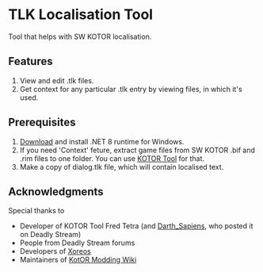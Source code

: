 # TLK Localisation Tool
Tool that helps with SW KOTOR localisation.

## Features
1. View and edit .tlk files.
2. Get context for any particular .tlk entry by viewing files, in which it's used.

## Prerequisites
1. [Download](https://dotnet.microsoft.com/en-us/download/dotnet/8.0) and install .NET 8 runtime for Windows.
2. If you need 'Context' feture, extract game files from SW KOTOR .bif and .rim files to one folder. You can use [KOTOR Tool](https://deadlystream.com/files/file/280-kotor-tool/) for that.
3. Make a copy of dialog.tlk file, which will contain localised text.

## Acknowledgments
Special thanks to 
- Developer of KOTOR Tool Fred Tetra (and [Darth_Sapiens](https://deadlystream.com/profile/9663-darth_sapiens/), who posted it on Deadly Stream)
- People from Deadly Stream forums
- Developers of [Xoreos](https://github.com/xoreos/xoreos/tree/master)
- Maintainers of [KotOR Modding Wiki](https://kotor-modding.fandom.com/wiki/KotOR_Modding_Wiki)
